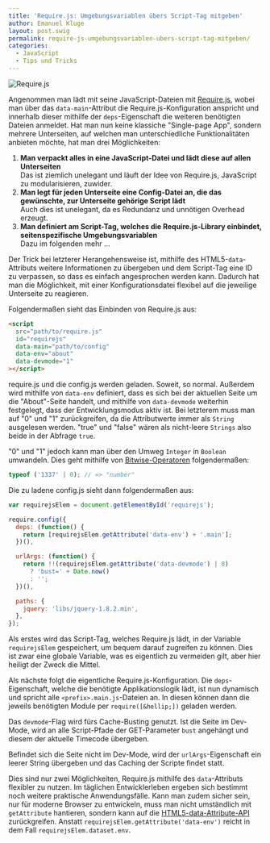 ```yaml
---
title: 'Require.js: Umgebungsvariablen übers Script-Tag mitgeben'
author: Emanuel Kluge
layout: post.swig
permalink: require-js-umgebungsvariablen-ubers-script-tag-mitgeben/
categories:
  - JavaScript
  - Tips und Tricks
---
```


<noscript data-src="/wp-content/uploads/2012/11/requirejs.jpg" data-alt="Require.js">
<img src="/wp-content/uploads/2012/11/requirejs.jpg" alt="Require.js">
</noscript>

Angenommen man lädt mit seine JavaScript-Dateien mit [Require.js][requirejs], wobei man über das `data-main`-Attribut die Require.js-Konfiguration anspricht und innerhalb dieser mithilfe der `deps`-Eigenschaft die weiteren benötigten Dateien anmeldet. Hat man nun keine klassiche "Single-page App", sondern mehrere Unterseiten, auf welchen man unterschiedliche Funktionalitäten anbieten möchte, hat man drei Möglichkeiten:

1. **Man verpackt alles in eine JavaScript-Datei und lädt diese auf allen Unterseiten**  
   Das ist ziemlich unelegant und läuft der Idee von Require.js, JavaScript zu modularisieren, zuwider.
2. **Man legt für jeden Unterseite eine Config-Datei an, die das gewünschte, zur Unterseite gehörige Script lädt**  
   Auch dies ist unelegant, da es Redundanz und unnötigen Overhead erzeugt.
3. **Man definiert am Script-Tag, welches die Require.js-Library einbindet, seitenspezifische Umgebungsvariablen**  
   Dazu im folgenden mehr &hellip;

Der Trick bei letzterer Herangehensweise ist, mithilfe des HTML5-`data`-Attributs weitere Informationen zu übergeben und dem Script-Tag eine ID zu verpassen, so dass es einfach angesprochen werden kann. Dadurch hat man die Möglichkeit, mit einer Konfigurationsdatei flexibel auf die jeweilige Unterseite zu reagieren.

Folgendermaßen sieht das Einbinden von Require.js aus:

```html
<script
  src="path/to/require.js"
  id="requirejs"
  data-main="path/to/config"
  data-env="about"
  data-devmode="1"
></script>
```

require.js und die config.js werden geladen. Soweit, so normal. Außerdem wird mithilfe von `data-env` definiert, dass es sich bei der aktuellen Seite um die "About"-Seite handelt, und mithilfe von `data-devmode` weiterhin festgelegt, dass der Entwicklungsmodus aktiv ist. Bei letzterem muss man auf "0" und "1" zurückgreifen, da die Attributwerte immer als `String` ausgelesen werden. "true" und "false" wären als nicht-leere `Strings` also beide in der Abfrage `true`.

"0" und "1" jedoch kann man über den Umweg `Integer` in `Boolean` umwandeln. Dies geht mithilfe von [Bitwise-Operatoren][mdn] folgendermaßen:

```javascript
typeof ('1337' | 0); // => "number"
```

Die zu ladene config.js sieht dann folgendermaßen aus:

```javascript
var requirejsElem = document.getElementById('requirejs');

require.config({
  deps: (function() {
    return [requirejsElem.getAttribute('data-env') + '.main'];
  })(),

  urlArgs: (function() {
    return !!(requirejsElem.getAttribute('data-devmode') | 0)
      ? 'bust=' + Date.now()
      : '';
  })(),

  paths: {
    jquery: 'libs/jquery-1.8.2.min',
  },
});
```

Als erstes wird das Script-Tag, welches Require.js lädt, in der Variable `requirejsElem` gespeichert, um bequem darauf zugreifen zu können. Dies ist zwar eine globale Variable, was es eigentlich zu vermeiden gilt, aber hier heiligt der Zweck die Mittel.

Als nächste folgt die eigentliche Require.js-Konfiguration. Die `deps`-Eigenschaft, welche die benötigte Applikationslogik lädt, ist nun dynamisch und spricht alle `<prefix>.main.js`-Dateien an. In diesen können dann die jeweils benötigten Module per `require([&hellip;])` geladen werden.

Das `devmode`-Flag wird fürs Cache-Busting genutzt. Ist die Seite im Dev-Mode, wird an alle Script-Pfade der GET-Parameter `bust` angehängt und diesem der aktuelle Timecode übergeben.

Befindet sich die Seite nicht im Dev-Mode, wird der `urlArgs`-Eigenschaft ein leerer String übergeben und das Caching der Scripte findet statt.

Dies sind nur zwei Möglichkeiten, Require.js mithilfe des `data`-Attributs flexibler zu nutzen. Im täglichen Entwicklerleben ergeben sich bestimmt noch weitere praktische Anwendungsfälle. Kann man zudem sicher sein, nur für moderne Browser zu entwickeln, muss man nicht umständlich mit `getAttribute` hantieren, sondern kann auf die [HTML5-data-Attribute-API][html5doctor] zurückgreifen. Anstatt `requirejsElem.getAttribute('data-env')` reicht in dem Fall `requirejsElem.dataset.env`.

[requirejs]: http://requirejs.org/
[mdn]: https://developer.mozilla.org/en-US/docs/JavaScript/Reference/Operators/Bitwise_Operators
[html5doctor]: http://html5doctor.com/html5-custom-data-attributes/
